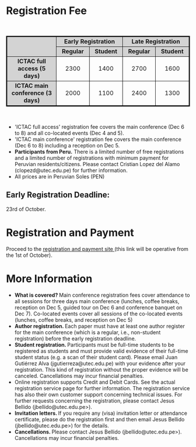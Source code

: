 <!--  ---
layout: location
--- -->

# Registration Fee

<div class="col-sm-10">
        <p> <br/> </p> 
</div> 

<table style="border:2px solid black;">
	<tbody>
		<tr style="text-align: center">
			<td bgcolor="#D3D3D3" rowspan="2" style="border:1px solid black;width: 300px;">&nbsp;</td>
			<td bgcolor="#D3D3D3" colspan="2" style="border:1px solid black;width: 300px;"><b>Early Registration </b></td>
			<td bgcolor="#D3D3D3" colspan="2" style="border:1px solid black;width: 300px;"><b>Late Registration </b></td>
		</tr>
		<tr style="text-align: center">
			<td bgcolor="#D3D3D3" style="border:1px solid black;width: 200px;"><b>Regular </b></td>
			<td bgcolor="#D3D3D3" style="border:1px solid black;width: 200px;"><b>Student</b></td>
			<td bgcolor="#D3D3D3" style="border:1px solid black;width: 200px;"><b>Regular</b></td>
			<td bgcolor="#D3D3D3" style="border:1px solid black;width: 200px;"><b>Student</b></td>
		</tr>
		<tr style="text-align: center">
			<td bgcolor="#D3D3D3" style="border:1px solid black;width: 400px;"><b>ICTAC full access (5 days)</b></td>
			<td style="border:1px solid black;width: 200px;">2300</td>
			<td style="border:1px solid black;width: 200px;">1400</td>
			<td style="border:1px solid black;width: 200px;">2700</td>
			<td style="border:1px solid black;width: 200px;">1600</td>
		</tr>
		<tr style="text-align: center">
			<td bgcolor="#D3D3D3" style="border:1px solid black;width: 400px;"><b>ICTAC main conference (3 days)</b></td>
			<td style="border:1px solid black;width: 200px;">2000</td>
			<td style="border:1px solid black;width: 200px;">1100</td>
			<td style="border:1px solid black;width: 200px;">2400</td>
			<td style="border:1px solid black;width: 200px;">1300</td>
		</tr>
	</tbody>
</table>

<div class="col-sm-10">
        <p> <br/> </p> 
</div> 

 <ul>
  <li>'ICTAC full access' registration fee covers the main conference (Dec 6 to 8) and all co-located events (Dec 4 and 5). </li>
  <li>'ICTAC main conference' registration fee covers the main conference (Dec 6 to 8) including a reception on Dec 5. </li>
<li><b> Participants from Peru.</b> There is a limited number of free registrations and a limited number of registrations with minimum payment for Peruvian residents/citizens. Please contact Cristian Lopez del Alamo (clopezd@utec.edu.pe) for further information.	</li>
  <li> All prices are in Peruvian Soles (PEN) </li>
</ul> 

## Early Registration Deadline: 

23rd of October.

# Registration and Payment

Proceed to the <a href="" > registration and payment site </a> (this link will be operative from the 1st of October).

# More Information

<ul>
  <li> <b>What is covered? </b> Main conference registration fees cover attendance to all sessions for three days main conference (lunches, coffee breaks, reception on Dec 5, guided tour on Dec 6 and conference banquet on Dec 7). Co-located events cover all sessions of the co-located events (lunches, coffee breaks, and reception on Dec 5) </li>
   <li> <b>Author registration. </b> Each paper must have at least one author register for the main conference (which is a regular, i.e., non-student registration) before the early registration deadline.</li>
    <li> <b>Student registration. </b> Participants must be full-time students to be registered as students and must provide valid evidence of their full-time student status (e.g. a scan of their student card).  Please email Juan Gutiérrez Alva  (jgutierreza@utec.edu.pe) with your evidence after your registration. This kind of registration without the proper evidence will be canceled. Cancellations may incur financial penalties. </li>

   <li> Online registration supports Credit and Debit Cards. See the actual registration service page for further information. The registration service has also their own customer support concerning technical issues. For further requests concerning the registration, please contact Jesus Bellido (jbellido@utec.edu.pe>). </li>
    <li>  <b> Invitation letters. </b> If you require any (visa) invitation letter or attendance certificate, please do the registration first and then email Jesus Bellido (jbellido@utec.edu.pe>) for the details.</li>
   <li> <b> Cancellations. </b> Please contact Jesus Bellido (jbellido@utec.edu.pe>). Cancellations may incur financial penalties. </li>
</ul> 

